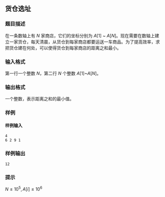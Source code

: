## 货仓选址

### 题目描述

在一条数轴上有 $N$ 家商店，它们的坐标分别为 $A[1]$ ~ $A[N]$。现在需要在数轴上建立一家货仓，每天清晨，从货仓到每家商店都要运送一车商品。为了提高效率，求把货仓建在何处，可以使得货仓到每家商店的距离之和最小。

### 输入格式

第一行一个整数 $N$，第二行 $N$ 个整数 $A[1]$~$A[N]$。

### 输出格式

一个整数，表示距离之和的最小值。

### 样例

#### 样例输入

```
4
6 2 9 1
```

### 样例输出

```
12
```

### 提示

$N \le 10^5, A[i] \le 10^6$




